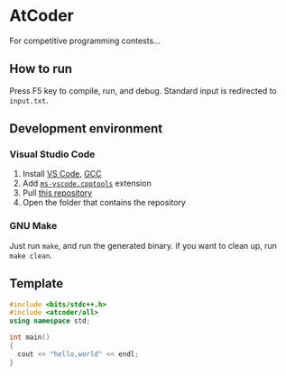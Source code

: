 # AtCoder

For competitive programming contests...

## How to run

Press F5 key to compile, run, and debug. 
Standard input is redirected to `input.txt`.

## Development environment

### Visual Studio Code

1. Install [VS Code](https://code.visualstudio.com/), [GCC](https://gcc.gnu.org/)
2. Add [`ms-vscode.cpptools`](https://marketplace.visualstudio.com/items?itemName=ms-vscode.cpptools) extension
3. Pull [this repository](https://github.com/yujixr/atcoder.git)
4. Open the folder that contains the repository

### GNU Make

Just run `make`, and run the generated binary.
if you want to clean up, run `make clean`.

## Template

``` c++
#include <bits/stdc++.h>
#include <atcoder/all>
using namespace std;

int main()
{
  cout << "hello,world" << endl;
}
```

